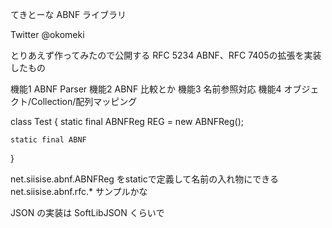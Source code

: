 てきとーな ABNF ライブラリ

Twitter @okomeki

とりあえず作ってみたので公開する
RFC 5234 ABNF、RFC 7405の拡張を実装したもの

機能1 ABNF Parser
機能2 ABNF 比較とか
機能3 名前参照対応
機能4 オブジェクト/Collection/配列マッピング

class Test {
    static final ABNFReg REG = new ABNFReg();

    static final ABNF 
}


net.siisise.abnf.ABNFReg をstaticで定義して名前の入れ物にできる
net.siisise.abnf.rfc.* サンプルかな

JSON の実装は SoftLibJSON くらいで
